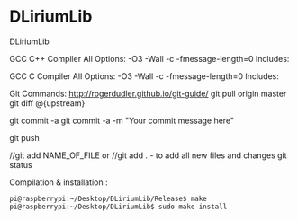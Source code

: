 # DLiriumLib
DLiriumLib

GCC C++ Compiler
All Options:
-O3 -Wall -c -fmessage-length=0
Includes:


GCC C Compiler
All Options:
-O3 -Wall -c -fmessage-length=0
Includes:

Git Commands:
http://rogerdudler.github.io/git-guide/
git pull origin master  
git diff @{upstream}

git commit -a
git commit -a -m "Your commit message here"

git push

//git add NAME_OF_FILE or //git add . - to add all new files and changes git status


Compilation & installation : 

    pi@raspberrypi:~/Desktop/DLiriumLib/Release$ make
    pi@raspberrypi:~/Desktop/DLiriumLib$ sudo make install

